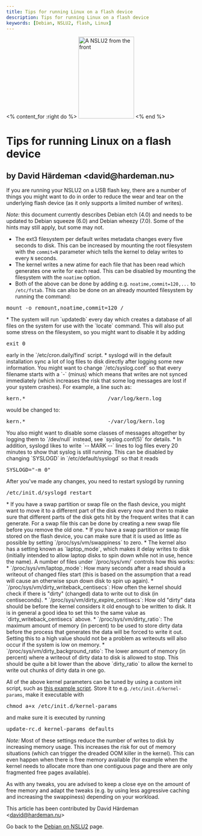 ```yaml
---
title: Tips for running Linux on a flash device
description: Tips for running Linux on a flash device
keywords: [Debian, NSLU2, flash, Linux]
---
```


<% content_for :right do %>
<img src = "../images/r_nslu2_front.jpg" class="border" alt="A NSLU2 from the front" width="148" height="218" />
<% end %>

<h1>Tips for running Linux on a flash device</h1>

<h2>by David Härdeman &lt;david@hardeman.nu&gt;</h2>

If you are running your NSLU2 on a USB flash key, there are a number of
things you might want to do in order to reduce the wear and tear on the
underlying flash device (as it only supports a limited number of writes).

<em>Note:</em> this document currently describes Debian etch (4.0) and
needs to be updated to Debian squeeze (6.0) and Debian wheezy (7.0).
Some of the hints may still apply, but some may not.

* The ext3 filesystem per default writes metadata changes every five
seconds to disk.  This can be increased by mounting the root filesystem
with the `commit=N` parameter which tells the kernel to delay writes to
every `N` seconds.
* The kernel writes a new atime for each file that has been read which
generates one write for each read. This can be disabled by mounting the
filesystem with the `noatime` option.
* Both of the above can be done by adding e.g.  `noatime,commit=120,...` to
`/etc/fstab`.  This can also be done on an already mounted filesystem by
running the command:
<div class="code">
<pre>
mount -o remount,noatime,commit=120 /
</pre>
</div>
* The system will run `updatedb` every day which creates a database of all
files on the system for use with the `locate` command. This will also put
some stress on the filesystem, so you might want to disable it by adding
<div class="code">
<pre>
exit 0
</pre>
</div>
early in the `/etc/cron.daily/find` script.
* syslogd will in the default installation sync a lot of log files to disk
directly after logging some new information. You might want to change
`/etc/syslog.conf` so that every filename starts with a `-` (minus) which
means that writes are not synced immediately (which increases the risk that
some log messages are lost if your system crashes).  For example, a line
such as:
<div class="code">
<pre>
kern.*                          /var/log/kern.log
</pre>
</div>
would be changed to:
<div class="code">
<pre>
kern.*                          <span class="input">-</span>/var/log/kern.log
</pre>
</div>
You also might want to disable some classes of messages altogether by
logging them to `/dev/null` instead, see `syslog.conf(5)` for
details.
* In addition, syslogd likes to write `-- MARK --` lines to log files every
20 minutes to show that syslog is still running. This can be disabled by
changing `SYSLOGD` in `/etc/default/syslogd` so that it reads
<div class="code">
<pre>
SYSLOGD="-m 0"
</pre>
</div>
After you've made any changes, you need to restart syslogd by running
<div class="code">
<pre>
/etc/init.d/syslogd restart
</pre>
</div>
* If you have a swap partition or swap file on the flash device, you might
want to move it to a different part of the disk every now and then to make
sure that different parts of the disk gets hit by the frequent writes that
it can generate.  For a swap file this can be done by creating a new swap
file before you remove the old one.
* If you have a swap partition or swap file stored on the flash device, you
can make sure that it is used as little as possible by setting
`/proc/sys/vm/swappiness` to zero.
* The kernel also has a setting known as `laptop_mode`, which makes it
delay writes to disk (initially intended to allow laptop disks to spin down
while not in use, hence the name). A number of files under `/proc/sys/vm/`
controls how this works:
    * `/proc/sys/vm/laptop_mode`: How many seconds after a read should a
writeout of changed files start (this is based on the assumption that a
read will cause an otherwise spun down disk to spin up again).
    * `/proc/sys/vm/dirty_writeback_centisecs`: How often the kernel should
check if there is "dirty" (changed) data to write out to disk (in
centiseconds).
    * `/proc/sys/vm/dirty_expire_centisecs`: How old "dirty" data should be
before the kernel considers it old enough to be written to disk. It is in
general a good idea to set this to the same value as
`dirty_writeback_centisecs` above.
    * `/proc/sys/vm/dirty_ratio`: The maximum amount of memory (in percent)
to be used to store dirty data before the process that generates the data
will be forced to write it out. Setting this to a high value should not be
a problem as writeouts will also occur if the system is low on memory.
    * `/proc/sys/vm/dirty_background_ratio`: The lower amount of memory (in
percent) where a writeout of dirty data to disk is allowed to stop.  This
should be quite a bit lower than the above `dirty_ratio` to allow the
kernel to write out chunks of dirty data in one go.

All of the above kernel parameters can be tuned by using a custom init
script, such as <a href = "../files/kernel-params">this example script</a>.
Store it to e.g. `/etc/init.d/kernel-params`, make it executable with

<div class="code">
<pre>
chmod a+x /etc/init.d/kernel-params
</pre>
</div>

and make sure it is executed by running

<div class="code">
<pre>
update-rc.d kernel-params defaults
</pre>
</div>

<em>Note:</em> Most of these settings reduce the number of writes to disk
by increasing memory usage. This increases the risk for out of memory
situations (which can trigger the dreaded OOM killer in the kernel). This
can even happen when there is free memory available (for example when the
kernel needs to allocate more than one contiguous page and there are only
fragmented free pages available).

As with any tweaks, you are advised to keep a close eye on the amount of
free memory and adapt the tweaks (e.g. by using less aggressive caching and
increasing the swappiness) depending on your workload.

This article has been contributed by David Härdeman &lt;david@hardeman.nu&gt;

Go back to the <a href = "..">Debian on NSLU2</a> page.

